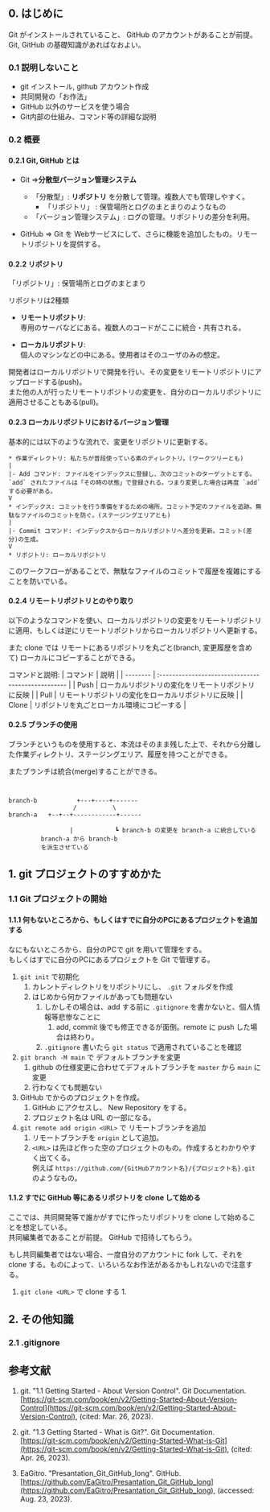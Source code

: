 


## 0. はじめに


Git がインストールされていること、 GitHub のアカウントがあることが前提。    
Git, GitHub の基礎知識があればなおよい。

### 0.1 説明しないこと

* git インストール, github アカウント作成 
* 共同開発の「お作法」
* GitHub 以外のサービスを使う場合
* Git内部の仕組み、コマンド等の詳細な説明

### 0.2 概要

#### 0.2.1 Git, GitHub とは

* Git =>**分散型バージョン管理システム**
    * 「分散型」: **リポジトリ** を分散して管理。複数人でも管理しやすく。  
        * 「リポジトリ」 : 保管場所とログのまとまりのようなもの   
    * 「バージョン管理システム」: ログの管理。リポジトリの差分を利用。    

* GitHub => Git を Webサービスにして、さらに機能を追加したもの。リモートリポジトリを提供する。

#### 0.2.2 リポジトリ

「リポジトリ」: 保管場所とログのまとまり

リポジトリは2種類
* **リモートリポジトリ**:  
専用のサーバなどにある。複数人のコードがここに統合・共有される。

* **ローカルリポジトリ**:  
個人のマシンなどの中にある。使用者はそのユーザのみの想定。


開発者はローカルリポジトリで開発を行い、その変更をリモートリポジトリにアップロードする(push)。   
また他の人が行ったリモートリポジトリの変更を、自分のローカルリポジトリに適用させることもある(pull)。


#### 0.2.3 ローカルリポジトリにおけるバージョン管理

基本的には以下のような流れで、変更をリポジトリに更新する。


```
* 作業ディレクトリ: 私たちが普段使っている素のディレクトリ。(ワークツリーとも)
|
|- Add コマンド: ファイルをインデックスに登録し、次のコミットのターゲットとする。`add` されたファイルは「その時の状態」で登録される。つまり変更した場合は再度 `add` する必要がある。
V
* インデックス: コミットを行う準備をするための場所。コミット予定のファイルを追跡。無駄なファイルのコミットを防ぐ。(ステージングエリアとも)
|
|- Commit コマンド: インデックスからローカルリポジトリへ差分を更新。コミット(差分)の生成。
V
* リポジトリ: ローカルリポジトリ
```
このワークフローがあることで、無駄なファイルのコミットで履歴を複雑にすることを防いでいる。


#### 0.2.4 リモートリポジトリとのやり取り

以下のようなコマンドを使い、ローカルリポジトリの変更をリモートリポジトリに適用、もしくは逆にリモートリポジトリからローカルリポジトリへ更新する。

また clone では リモートにあるリポジトリを丸ごと(branch, 変更履歴を含めて) ローカルにコピーすることができる。

コマンドと説明: 
| コマンド | 説明                                               |
| -------- | :------------------------------------------------- |
| Push     | ローカルリポジトリの変化をリモートリポジトリに反映 |
| Pull     | リモートリポジトリの変化をローカルリポジトリに反映 |
| Clone    | リポジトリを丸ごとローカル環境にコピーする         |


#### 0.2.5 ブランチの使用

ブランチというものを使用すると、本流はそのまま残した上で、それから分離した作業ディレクトリ、ステージングエリア、履歴を持つことができる。

またブランチは統合(merge)することができる。


```


branch-b           +---+----+-------
                  /          \
branch-a   +--+--+------------+------       

                 |　　　　　　　┗ branch-b の変更を branch-a に統合している
         branch-a から branch-b 
         を派生させている
```




## 1. git プロジェクトのすすめかた

### 1.1 Git プロジェクトの開始



#### 1.1.1 何もないところから、もしくはすでに自分のPCにあるプロジェクトを追加する

なにもないところから、自分のPCで git を用いて管理をする。   
もしくはすでに自分のPCにあるプロジェクトを Git で管理する。

1. `git init` で初期化
    1. カレントディレクトリをリポジトリにし、 `.git` フォルダを作成
    2. はじめから何かファイルがあっても問題ない
        1. しかしその場合は、add する前に `.gitignore` を書かないと、個人情報等悲惨なことに
            1. add, commit 後でも修正できるが面倒。remote に push した場合は終わり。
        2. `.gitignore` 書いたら `git status` で適用されていることを確認
2. `git branch -M main` で デフォルトブランチを変更
    1. github の仕様変更に合わせてデフォルトブランチを `master` から `main` に変更
    2. 行わなくても問題ない
3. GitHub でからのプロジェクトを作成。  
    1. GitHub にアクセスし、 New Repository をする。
    2. プロジェクト名は URL の一部になる。
4. `git remote add origin <URL>` で リモートブランチを追加
    1. リモートブランチを `origin` として追加。
    2. `<URL>` は先ほど作った空のプロジェクトのもの。作成するとわかりやすく出てくる。    
       例えば `https://github.com/{GitHubアカウント名}/{プロジェクト名}.git` のようなもの。     


#### 1.1.2 すでに GitHub 等にあるリポジトリを clone して始める

ここでは、共同開発等で誰かがすでに作ったリポジトリを clone して始めることを想定している。    
共同編集者であることが前提。  GitHub で招待してもらう。

もし共同編集者ではない場合、一度自分のアカウントに fork して、それを clone する。ものによって、いろいろなお作法があるかもしれないので注意する。


1. `git clone <URL>` で clone する
    1. 


## 2. その他知識

### 2.1 .gitignore








## 参考文献



1. git. "1.1 Getting Started - About Version Control". Git Documentation.  
     [https://git-scm.com/book/en/v2/Getting-Started-About-Version-Control](https://git-scm.com/book/en/v2/Getting-Started-About-Version-Control), (cited: Mar. 26, 2023).

1. git. "1.3 Getting Started - What is Git?". Git Documentation.  
     [https://git-scm.com/book/en/v2/Getting-Started-What-is-Git](https://git-scm.com/book/en/v2/Getting-Started-What-is-Git), (cited: Apr. 26, 2023).

1. EaGitro. "Presantation_Git_GitHub_long". GitHub.    
     [https://github.com/EaGitro/Presantation_Git_GitHub_long](https://github.com/EaGitro/Presantation_Git_GitHub_long), (accessed: Aug. 23, 2023).